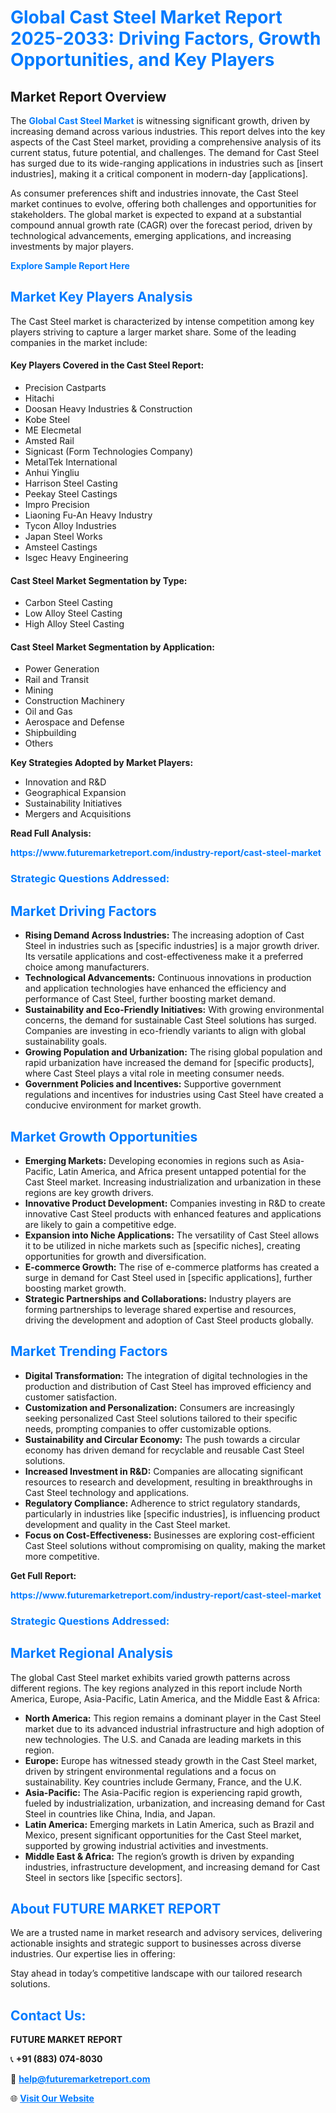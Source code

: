 <h1 style="color: #007BFF;">Global Cast Steel Market Report 2025-2033: Driving Factors, Growth Opportunities, and Key Players</h1>

<section id="overview">
<h2>Market Report Overview</h2>
<p>The <a href="https://www.futuremarketreport.com/industry-report/cast-steel-market" style="color: #007BFF; text-decoration: none;"><strong>Global Cast Steel Market</strong></a> is witnessing significant growth, driven by increasing demand across various industries. This report delves into the key aspects of the Cast Steel market, providing a comprehensive analysis of its current status, future potential, and challenges. The demand for Cast Steel has surged due to its wide-ranging applications in industries such as [insert industries], making it a critical component in modern-day [applications].</p>
<p>As consumer preferences shift and industries innovate, the Cast Steel market continues to evolve, offering both challenges and opportunities for stakeholders. The global market is expected to expand at a substantial compound annual growth rate (CAGR) over the forecast period, driven by technological advancements, emerging applications, and increasing investments by major players.</p>
</section>

<section id="overview">
<p><a href="https://www.futuremarketreport.com/request-sample/reportId=41551" style="color: #007BFF; text-decoration: none;"><strong>Explore Sample Report Here</strong></a></p>
</section>

<section id="key-players">
<h2 style="color: #007BFF;">Market Key Players Analysis</h2>
<p>The Cast Steel market is characterized by intense competition among key players striving to capture a larger market share. Some of the leading companies in the market include:</p>
<h4>Key Players Covered in the Cast Steel Report:</h4>
<ul><li>Precision Castparts</li><li>Hitachi</li><li>Doosan Heavy Industries &amp; Construction</li><li>Kobe Steel</li><li>ME Elecmetal</li><li>Amsted Rail</li><li>Signicast (Form Technologies Company)</li><li>MetalTek International</li><li>Anhui Yingliu</li><li>Harrison Steel Casting</li><li>Peekay Steel Castings</li><li>Impro Precision</li><li>Liaoning Fu-An Heavy Industry</li><li>Tycon Alloy Industries</li><li>Japan Steel Works</li><li>Amsteel Castings</li><li>Isgec Heavy Engineering</li></ul>
<h4>Cast Steel Market Segmentation by Type:</h4>
<ul><li>Carbon Steel Casting</li><li>Low Alloy Steel Casting</li><li>High Alloy Steel Casting</li></ul>

<h4>Cast Steel Market Segmentation by Application:</h4>
<ul><li>Power Generation</li><li>Rail and Transit</li><li>Mining</li><li>Construction Machinery</li><li>Oil and Gas</li><li>Aerospace and Defense</li><li>Shipbuilding</li><li>Others</li></ul>
<p><strong>Key Strategies Adopted by Market Players:</strong></p>
<ul>
<li>Innovation and R&D</li>
<li>Geographical Expansion</li>
<li>Sustainability Initiatives</li>
<li>Mergers and Acquisitions</li>
</ul>
</section>

<section>
<p><strong>Read Full Analysis: </strong></p><a href="https://www.futuremarketreport.com/industry-report/cast-steel-market" style="color: #007BFF; text-decoration: none;"><strong>https://www.futuremarketreport.com/industry-report/cast-steel-market</strong></a>
<h3 style="color: #007BFF;">Strategic Questions Addressed:</h3>
</section>

<section id="driving-factors">
<h2 style="color: #007BFF;">Market Driving Factors</h2>
<ul>
<li><strong>Rising Demand Across Industries:</strong> The increasing adoption of Cast Steel in industries such as [specific industries] is a major growth driver. Its versatile applications and cost-effectiveness make it a preferred choice among manufacturers.</li>
<li><strong>Technological Advancements:</strong> Continuous innovations in production and application technologies have enhanced the efficiency and performance of Cast Steel, further boosting market demand.</li>
<li><strong>Sustainability and Eco-Friendly Initiatives:</strong> With growing environmental concerns, the demand for sustainable Cast Steel solutions has surged. Companies are investing in eco-friendly variants to align with global sustainability goals.</li>
<li><strong>Growing Population and Urbanization:</strong> The rising global population and rapid urbanization have increased the demand for [specific products], where Cast Steel plays a vital role in meeting consumer needs.</li>
<li><strong>Government Policies and Incentives:</strong> Supportive government regulations and incentives for industries using Cast Steel have created a conducive environment for market growth.</li>
</ul>
</section>

<section id="growth-opportunities">
<h2 style="color: #007BFF;">Market Growth Opportunities</h2>
<ul>
<li><strong>Emerging Markets:</strong> Developing economies in regions such as Asia-Pacific, Latin America, and Africa present untapped potential for the Cast Steel market. Increasing industrialization and urbanization in these regions are key growth drivers.</li>
<li><strong>Innovative Product Development:</strong> Companies investing in R&D to create innovative Cast Steel products with enhanced features and applications are likely to gain a competitive edge.</li>
<li><strong>Expansion into Niche Applications:</strong> The versatility of Cast Steel allows it to be utilized in niche markets such as [specific niches], creating opportunities for growth and diversification.</li>
<li><strong>E-commerce Growth:</strong> The rise of e-commerce platforms has created a surge in demand for Cast Steel used in [specific applications], further boosting market growth.</li>
<li><strong>Strategic Partnerships and Collaborations:</strong> Industry players are forming partnerships to leverage shared expertise and resources, driving the development and adoption of Cast Steel products globally.</li>
</ul>
</section>

<section id="trending-factors">
<h2 style="color: #007BFF;">Market Trending Factors</h2>
<ul>
<li><strong>Digital Transformation:</strong> The integration of digital technologies in the production and distribution of Cast Steel has improved efficiency and customer satisfaction.</li>
<li><strong>Customization and Personalization:</strong> Consumers are increasingly seeking personalized Cast Steel solutions tailored to their specific needs, prompting companies to offer customizable options.</li>
<li><strong>Sustainability and Circular Economy:</strong> The push towards a circular economy has driven demand for recyclable and reusable Cast Steel solutions.</li>
<li><strong>Increased Investment in R&D:</strong> Companies are allocating significant resources to research and development, resulting in breakthroughs in Cast Steel technology and applications.</li>
<li><strong>Regulatory Compliance:</strong> Adherence to strict regulatory standards, particularly in industries like [specific industries], is influencing product development and quality in the Cast Steel market.</li>
<li><strong>Focus on Cost-Effectiveness:</strong> Businesses are exploring cost-efficient Cast Steel solutions without compromising on quality, making the market more competitive.</li>
</ul>
</section>

<section>
<p><strong>Get Full Report: </strong></p><a href="https://www.futuremarketreport.com/industry-report/cast-steel-market" style="color: #007BFF; text-decoration: none;"><strong>https://www.futuremarketreport.com/industry-report/cast-steel-market</strong></a>
<h3 style="color: #007BFF;">Strategic Questions Addressed:</h3>
</section>


<section id="regional-analysis">
<h2 style="color: #007BFF;">Market Regional Analysis</h2>
<p>The global Cast Steel market exhibits varied growth patterns across different regions. The key regions analyzed in this report include North America, Europe, Asia-Pacific, Latin America, and the Middle East & Africa:</p>
<ul>
<li><strong>North America:</strong> This region remains a dominant player in the Cast Steel market due to its advanced industrial infrastructure and high adoption of new technologies. The U.S. and Canada are leading markets in this region.</li>
<li><strong>Europe:</strong> Europe has witnessed steady growth in the Cast Steel market, driven by stringent environmental regulations and a focus on sustainability. Key countries include Germany, France, and the U.K.</li>
<li><strong>Asia-Pacific:</strong> The Asia-Pacific region is experiencing rapid growth, fueled by industrialization, urbanization, and increasing demand for Cast Steel in countries like China, India, and Japan.</li>
<li><strong>Latin America:</strong> Emerging markets in Latin America, such as Brazil and Mexico, present significant opportunities for the Cast Steel market, supported by growing industrial activities and investments.</li>
<li><strong>Middle East & Africa:</strong> The region’s growth is driven by expanding industries, infrastructure development, and increasing demand for Cast Steel in sectors like [specific sectors].</li>
</ul>
</section>

<footer>
<h2 style="color: #007BFF;">About FUTURE MARKET REPORT</h2>
<p>We are a trusted name in market research and advisory services, delivering actionable insights and strategic support to businesses across diverse industries. Our expertise lies in offering:</p>

<p>Stay ahead in today’s competitive landscape with our tailored research solutions.</p>

<h2 style="color: #007BFF;">Contact Us:</h2>
<p><strong>FUTURE MARKET REPORT</strong></p>
<p>📞 <strong>+91 (883) 074-8030</strong></p>
<p>📧 <strong><a href="mailto:help@futuremarketreport.com" style="color: #007BFF;">help@futuremarketreport.com</a></strong></p>
<p>🌐 <strong><a href="https://www.futuremarketreport.com/" style="color: #007BFF;">Visit Our Website</a></strong></p>
</footer>